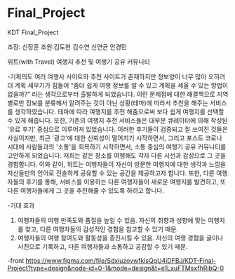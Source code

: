 # Final_Project
KDT Final_Project

조장: 신장훈 조원:김도현 김수연 신연균 안경민
 
위트(with Travel) 여행지 추천 및 여행기 공유 커뮤니티

-기획의도
여러 여행사 사이트와 추천 사이트가 존재하지만 정보양이 너무 많아 오히려 더 계획 세우기가 힘들어 
“좀더 쉽게 여행 정보를 알 수 있고 계획을 세울 수 있는 방법이 없을까?” 라는 생각으로부터 출발하게 되었습니다.
이런 문제점에 대한 해결책으로 지역별로만 정보를 분류해서 알려주는 것이 아닌 상황(테마)에 따라서 추천을 해주는 서비스를 생각하였습니다.
테마에 따라 여행지를 추천 해줌으로써 보다 쉽게 여행지를 선택할 수 있게 해줍니다.
또한, 기존의 여행지 추천 서비스들은 대부분 큐레이터에 의해 작성된 '유료 후기' 중심으로 이루어져 있었습니다. 이러한 후기들이 검증되고 잘 쓰여진 것들은 사실이지만, 최근 '광고'에 대한 신뢰성이 떨어지기 시작하면서, 그리고 포스트 코로나 시대에 사람들과의 '소통'을 회복하기 시작하면서, 소통 중심의 여행기 공유 커뮤니티를 고안하게 되었습니다. 저희는 같은 장소를 여행해도 각자 다른 시선과 감성으로 그 곳을 경험합니다. 이와 같이, 위트는 여행자들이 자신이 방문한 여행지에 대한 생각과 느낌을 자신들만의 언어로 진솔하게 공유할 수 있는 공간을 제공하고자 합니다. 또한, 다른 여행자들의 후기를 통해, 서비스를 이용하는 다른 여행자들이 새로운 여행지를 발견하고, 또 다른 여행자들에게 그 곳을 추천해줄 수 있도록 하려고 합니다.

-기대 효과
1. 여행자들의 여행 만족도와 품질을 높일 수 있음. 자신의 취향과 성향에 맞는 여행지를 찾고, 다른 여행자들의 감성적인 경험을 참고할 수 있기 때문.
2. 여행자들의 여행 참여도와 활동성을 증진시킬 수 있음. 자신의 여행 경험을 글이나 사진으로 기록하고, 다른 여행자들과 소통하고 공감할 수 있기 때문.


-front
https://www.figma.com/file/SdxiuzovwfklsQgU4iDFBJ/KDT-Final-Project?type=design&node-id=0-1&mode=design&t=e1LxuFTMsxfhRibQ-0
 




